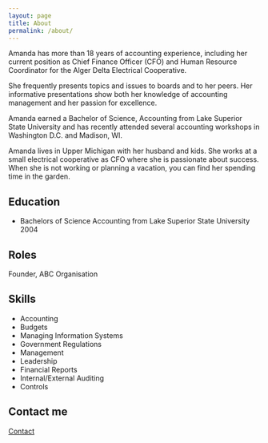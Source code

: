 ```yaml
---
layout: page
title: About
permalink: /about/
---
```


Amanda has more than 18 years of accounting experience, including her current position as Chief Finance Officer (CFO) and Human Resource Coordinator for the Alger Delta Electrical Cooperative.

She frequently presents topics and issues to boards and to her peers.  Her informative presentations show both her knowledge of accounting management and her passion for excellence.

Amanda earned a Bachelor of Science, Accounting from Lake Superior State University and has recently attended several accounting workshops in Washington D.C. and Madison, WI.

Amanda lives in Upper Michigan with her husband and kids.  She works at a small electrical cooperative as CFO where she is passionate about success.  When she is not working or planning a vacation, you can find her spending time in the garden.

## Education

* Bachelors of Science Accounting from Lake Superior State University 2004

## Roles

Founder, ABC Organisation

## Skills

* Accounting
* Budgets
* Managing Information Systems
* Government Regulations
* Management
* Leadership
* Financial Reports
* Internal/External Auditing
* Controls
    
## Contact me

[Contact](https://www.linkedin.com/in/amanda-seger-081b0220)